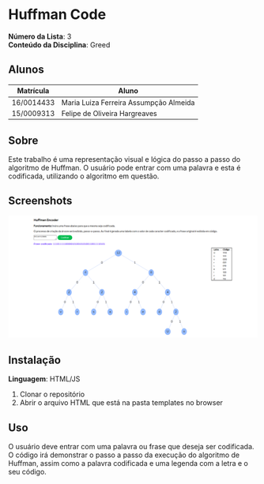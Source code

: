 # Huffman Code

**Número da Lista**: 3<br>
**Conteúdo da Disciplina**: Greed<br>

## Alunos
|Matrícula | Aluno |
| -- | -- |
| 16/0014433  |  Maria Luiza Ferreira Assumpção Almeida |
| 15/0009313  |  Felipe de Oliveira Hargreaves |

## Sobre 
Este trabalho é uma representação visual e lógica do passo a passo do algoritmo de Huffman. O usuário pode entrar com uma palavra e esta é codificada, utilizando o algoritmo em questão. 

## Screenshots
![Print](img/print.png)

## Instalação 
**Linguagem**: HTML/JS<br>

1) Clonar o repositório
2) Abrir o arquivo HTML que está na pasta templates no browser

## Uso 
O usuário deve entrar com uma palavra ou frase que deseja ser codificada. O código irá demonstrar o passo a passo da execução do algoritmo de Huffman, assim como a palavra codificada e uma legenda com a letra e o seu código. 





